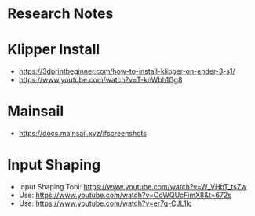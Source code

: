 # Research Notes

# Klipper Install
- https://3dprintbeginner.com/how-to-install-klipper-on-ender-3-s1/
- https://www.youtube.com/watch?v=T-knWbh1Gg8

# Mainsail
- https://docs.mainsail.xyz/#screenshots

# Input Shaping
- Input Shaping Tool: https://www.youtube.com/watch?v=W_VHbT_tsZw
- Use: https://www.youtube.com/watch?v=OoWQUcFimX8&t=672s
- Use: https://www.youtube.com/watch?v=er7q-CJL1lc


